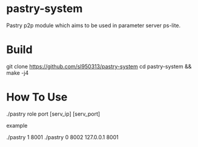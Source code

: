 # pastry-system
Pastry p2p module which aims to be used in parameter server ps-lite.

# Build
   
   git clone https://github.com/sl950313/pastry-system
   cd pastry-system && make -j4

# How To Use

   ./pastry role port [serv\_ip] [serv_port]

example

   ./pastry 1 8001 
   ./pastry 0 8002 127.0.0.1 8001


